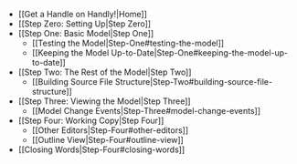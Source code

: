 * [[Get a Handle on Handly!|Home]]
* [[Step Zero: Setting Up|Step Zero]]
* [[Step One: Basic Model|Step One]]
  * [[Testing the Model|Step-One#testing-the-model]]
  * [[Keeping the Model Up-to-Date|Step-One#keeping-the-model-up-to-date]]
* [[Step Two: The Rest of the Model|Step Two]]
  * [[Building Source File Structure|Step-Two#building-source-file-structure]]
* [[Step Three: Viewing the Model|Step Three]]
  * [[Model Change Events|Step-Three#model-change-events]]
* [[Step Four: Working Copy|Step Four]]
  * [[Other Editors|Step-Four#other-editors]]
  * [[Outline View|Step-Four#outline-view]]
* [[Closing Words|Step-Four#closing-words]]